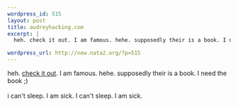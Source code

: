 ```yaml
--- 
wordpress_id: 515
layout: post
title: audreyhacking.com
excerpt: |
  heh. check it out. I am famous. hehe. supposedly their is a book. I need the book ;)i can't sleep. I am sick. I can't sleep. I am sick.

wordpress_url: http://new.nata2.org/?p=515
---
```

heh. <a href="http://www.aec.at/en/archives/prix_archive/prix_projekt.asp?iProjectID=11712">check it out</a>. I am famous. hehe. supposedly their is a book. I need the book ;)<br/><bR>i can't sleep. I am sick. I can't sleep. I am sick.
